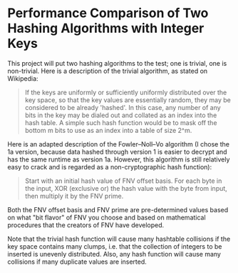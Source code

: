 # Performance Comparison of Two Hashing Algorithms with Integer Keys

This project will put two hashing algorithms to the test; one is trivial, one is non-trivial.
Here is a description of the trivial algorithm, as stated on Wikipedia:

> If the keys are uniformly or sufficiently uniformly distributed over the key space,
so that the key values are essentially random, they may be considered to be already 'hashed'.
In this case, any number of any bits in the key may be dialed out and collated as an index
into the hash table. A simple such hash function would be to mask off the bottom m bits
to use as an index into a table of size 2^m.

Here is an adapted description of the Fowler–Noll–Vo algorithm (I chose the 1a version, because data
hashed through version 1 is easier to decrypt and has the same runtime as version 1a. However, this
algorithm is still relatively easy to crack and is regarded as a non-cryptographic hash function):

> Start with an initial hash value of FNV offset basis. For each byte in the input, XOR (exclusive or)
> the hash value with the byte from input, then multiply it by the FNV prime.

Both the FNV offset basis and FNV prime are pre-determined values based on what "bit flavor" of
FNV you choose and based on mathematical procedures that the creators of FNV have developed.

Note that the trivial hash function will cause many hashtable collisions if the key space contains
many clumps, i.e. that the collection of integers to be inserted is unevenly distributed. Also,
any hash function will cause many collisions if many duplicate values are inserted.